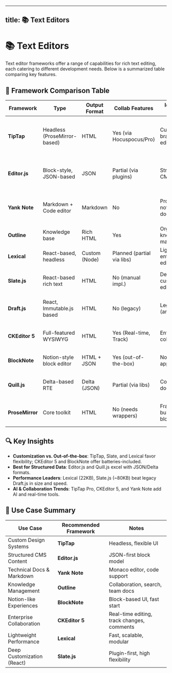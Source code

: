 -----
title: 📚 Text Editors
-----

# 📚  Text Editors

Text editor frameworks offer a range of capabilities for rich text editing, each catering to different development needs. Below is a summarized table comparing key features.

## 🧩 Framework Comparison Table

| Framework       | Type                         | Output Format | Collab Features            | Ideal Use Case                 | Size      | Key Strengths                                            |
| --------------- | ---------------------------- | ------------- | -------------------------- | ------------------------------ | --------- | -------------------------------------------------------- |
| **TipTap**      | Headless (ProseMirror-based) | HTML          | Yes (via Hocuspocus/Pro)   | Custom UIs, branded editors    | \~100KB+  | Modular extensions, Vue/React support, ProseMirror power |
| **Editor.js**   | Block-style, JSON-based      | JSON          | Partial (via plugins)      | Structured CMS content         | \~200KB   | Clean JSON, plugin system, block-first design            |
| **Yank Note**   | Markdown + Code editor       | Markdown      | No                         | Programmer notes, tech docs    | Medium    | Monaco-based, code execution, plugins, charts            |
| **Outline**     | Knowledge base               | Rich HTML     | Yes                        | Org-wide knowledge management  | Large     | Collaboration, search, team spaces                       |
| **Lexical**     | React-based, headless        | Custom (Node) | Planned (partial via libs) | Lightweight enterprise editors | 22KB core | Facebook-backed, modular, fast                           |
| **Slate.js**    | React-based rich text        | HTML          | No (manual impl.)          | Deeply customizable editors    | \~80KB    | Plugin system, fine control, highly flexible             |
| **Draft.js**    | React, Immutable.js based    | HTML          | No (legacy)                | Legacy apps (archived)         | \~170KB   | Strong state mgmt, deprecated in 2023                    |
| **CKEditor 5**  | Full-featured WYSIWYG        | HTML          | Yes (Real-time, Track)     | Enterprise collaboration       | Large     | Rich plugins, AI assist, track changes                   |
| **BlockNote**   | Notion-style block editor    | HTML + JSON   | Yes (out-of-the-box)       | Notion-like apps, docs         | Medium    | ProseMirror + TipTap base, modern UX                     |
| **Quill.js**    | Delta-based RTE              | Delta (JSON)  | Partial (via libs)         | Collaborative documents        | \~100KB   | Change tracking, mature, Delta ops                       |
| **ProseMirror** | Core toolkit                 | HTML          | No (needs wrappers)        | Framework building blocks      | Varies    | Very powerful, high complexity                           |

## 🔍 Key Insights

* **Customization vs. Out-of-the-box**: TipTap, Slate, and Lexical favor flexibility; CKEditor 5 and BlockNote offer batteries-included.
* **Best for Structured Data**: Editor.js and Quill.js excel with JSON/Delta formats.
* **Performance Leaders**: Lexical (22KB), Slate.js (\~80KB) beat legacy Draft.js in size and speed.
* **AI & Collaboration Trends**: TipTap Pro, CKEditor 5, and Yank Note add AI and real-time tools.

## 🎯 Use Case Summary

| Use Case                   | Recommended Framework | Notes                                      |
| -------------------------- | --------------------- | ------------------------------------------ |
| Custom Design Systems      | **TipTap**            | Headless, flexible UI                      |
| Structured CMS Content     | **Editor.js**         | JSON-first block model                     |
| Technical Docs & Markdown  | **Yank Note**         | Monaco editor, code support                |
| Knowledge Management       | **Outline**           | Collaboration, search, team docs           |
| Notion-like Experiences    | **BlockNote**         | Block-based UI, fast start                 |
| Enterprise Collaboration   | **CKEditor 5**        | Real-time editing, track changes, comments |
| Lightweight Performance    | **Lexical**           | Fast, scalable, modular                    |
| Deep Customization (React) | **Slate.js**          | Plugin-first, high flexibility             |
